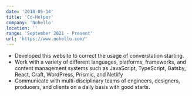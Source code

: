 ```yaml
---
date: '2018-05-14'
title: 'Co-Helper'
company: 'Nohello'
location: ''
range: 'September 2021 - Present'
url: 'https://www.nohello.com/'
---
```


- Developed this website to correct the usage of converstation starting.
- Work with a variety of different languages, platforms, frameworks, and content management systems such as JavaScript, TypeScript, Gatsby, React, Craft, WordPress, Prismic, and Netlify
- Communicate with multi-disciplinary teams of engineers, designers, producers, and clients on a daily basis with good starts.
